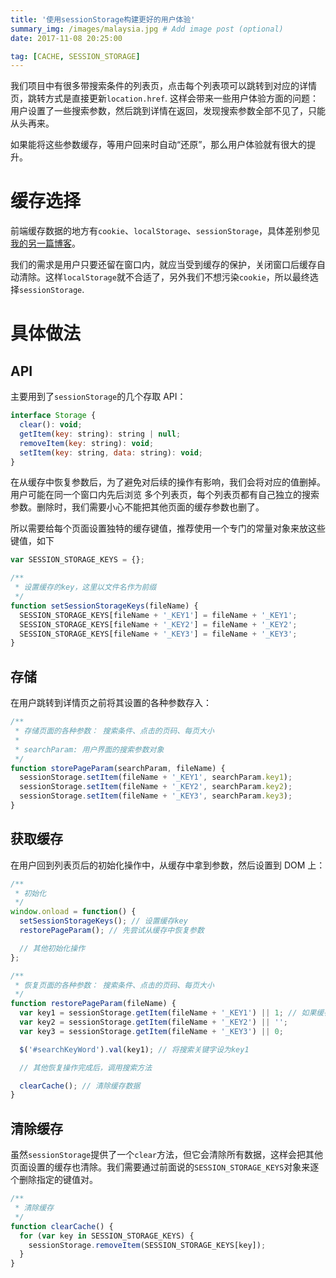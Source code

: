 ```yaml
---
title: '使用sessionStorage构建更好的用户体验'
summary_img: /images/malaysia.jpg # Add image post (optional)
date: 2017-11-08 20:25:00

tag: [CACHE, SESSION_STORAGE]
---
```


我们项目中有很多带搜索条件的列表页，点击每个列表项可以跳转到对应的详情页，跳转方式是直接更新`location.href`. 这样会带来一些用户体验方面的问题： 用户设置了一些搜索参数，然后跳到详情在返回，发现搜索参数全部不见了，只能从头再来。

如果能将这些参数缓存，等用户回来时自动“还原”，那么用户体验就有很大的提升。

# 缓存选择

前端缓存数据的地方有`cookie`、`localStorage`、`sessionStorage`，具体差别参见[我的另一篇博客](https://hellogithub2014.github.io/compare-localstorage-sessionstorage-cookie/)。

我们的需求是用户只要还留在窗口内，就应当受到缓存的保护，关闭窗口后缓存自动清除。这样`localStorage`就不合适了，另外我们不想污染`cookie`，所以最终选择`sessionStorage`.

# 具体做法

## API

主要用到了`sessionStorage`的几个存取 API：

```js
interface Storage {
  clear(): void;
  getItem(key: string): string | null;
  removeItem(key: string): void;
  setItem(key: string, data: string): void;
}
```

在从缓存中恢复参数后，为了避免对后续的操作有影响，我们会将对应的值删掉。 用户可能在同一个窗口内先后浏览
多个列表页，每个列表页都有自己独立的搜索参数。删除时，我们需要小心不能把其他页面的缓存参数也删了。

所以需要给每个页面设置独特的缓存键值，推荐使用一个专门的常量对象来放这些键值，如下

```js
var SESSION_STORAGE_KEYS = {};

/**
 * 设置缓存的key，这里以文件名作为前缀
 */
function setSessionStorageKeys(fileName) {
  SESSION_STORAGE_KEYS[fileName + '_KEY1'] = fileName + '_KEY1';
  SESSION_STORAGE_KEYS[fileName + '_KEY2'] = fileName + '_KEY2';
  SESSION_STORAGE_KEYS[fileName + '_KEY3'] = fileName + '_KEY3';
}
```

## 存储

在用户跳转到详情页之前将其设置的各种参数存入：

```js
/**
 * 存储页面的各种参数： 搜索条件、点击的页码、每页大小
 *
 * searchParam: 用户界面的搜索参数对象
 */
function storePageParam(searchParam, fileName) {
  sessionStorage.setItem(fileName + '_KEY1', searchParam.key1);
  sessionStorage.setItem(fileName + '_KEY2', searchParam.key2);
  sessionStorage.setItem(fileName + '_KEY3', searchParam.key3);
}
```

## 获取缓存

在用户回到列表页后的初始化操作中，从缓存中拿到参数，然后设置到 DOM 上：

```js
/**
 * 初始化
 */
window.onload = function() {
  setSessionStorageKeys(); // 设置缓存key
  restorePageParam(); // 先尝试从缓存中恢复参数

  // 其他初始化操作
};

/**
 * 恢复页面的各种参数： 搜索条件、点击的页码、每页大小
 */
function restorePageParam(fileName) {
  var key1 = sessionStorage.getItem(fileName + '_KEY1') || 1; // 如果缓存中没有值，设为默认值
  var key2 = sessionStorage.getItem(fileName + '_KEY2') || '';
  var key3 = sessionStorage.getItem(fileName + '_KEY3') || 0;

  $('#searchKeyWord').val(key1); // 将搜索关键字设为key1

  // 其他恢复操作完成后，调用搜索方法

  clearCache(); // 清除缓存数据
}
```

## 清除缓存

虽然`sessionStorage`提供了一个`clear`方法，但它会清除所有数据，这样会把其他页面设置的缓存也清除。我们需要通过前面说的`SESSION_STORAGE_KEYS`对象来逐个删除指定的键值对。

```js
/**
 * 清除缓存
 */
function clearCache() {
  for (var key in SESSION_STORAGE_KEYS) {
    sessionStorage.removeItem(SESSION_STORAGE_KEYS[key]);
  }
}
```
